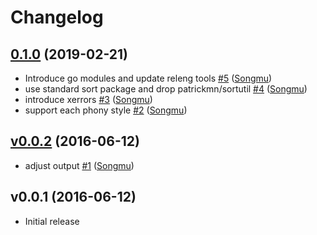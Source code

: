 # Changelog

## [0.1.0](https://github.com/Songmu/make2help/compare/v0.0.2...0.1.0) (2019-02-21)

* Introduce go modules and update releng tools [#5](https://github.com/Songmu/make2help/pull/5) ([Songmu](https://github.com/Songmu))
* use standard sort package and drop patrickmn/sortutil [#4](https://github.com/Songmu/make2help/pull/4) ([Songmu](https://github.com/Songmu))
* introduce xerrors [#3](https://github.com/Songmu/make2help/pull/3) ([Songmu](https://github.com/Songmu))
* support each phony style [#2](https://github.com/Songmu/make2help/pull/2) ([Songmu](https://github.com/Songmu))

## [v0.0.2](https://github.com/Songmu/make2help/compare/v0.0.1...v0.0.2) (2016-06-12)

* adjust output [#1](https://github.com/Songmu/make2help/pull/1) ([Songmu](https://github.com/Songmu))

## v0.0.1 (2016-06-12)

* Initial release
